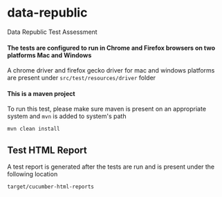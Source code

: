 # data-republic
Data Republic Test Assessment

#### The tests are configured to run in Chrome and Firefox browsers on two platforms Mac and Windows

A chrome driver and firefox gecko driver for mac and windows platforms are present under `src/test/resources/driver` folder

#### This is a maven project
To run this test, please make sure maven is present on an appropriate system and `mvn` is added to system's path

```mvn clean install```

## Test HTML Report
A test report is generated after the tests are run and is present under the following location

```target/cucumber-html-reports```
